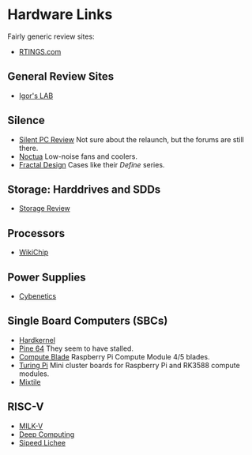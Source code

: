 # Hardware Links

Fairly generic review sites:
- [RTINGS.com](https://www.rtings.com)

## General Review Sites

- [Igor's LAB](https://www.igorslab.de/en/)

## Silence

- [Silent PC Review](https://silentpcreview.com) Not sure about the relaunch, but the forums are still there.
- [Noctua](https://noctua.at) Low-noise fans and coolers.
- [Fractal Design](https://www.fractal-design.com) Cases like their *Define* series.

## Storage: Harddrives and SDDs

- [Storage Review](https://www.storagereview.com)

## Processors

- [WikiChip](https://en.wikichip.org/wiki/WikiChip)

## Power Supplies

- [Cybenetics](https://www.cybenetics.com/index.php?option=power-supplies)

## Single Board Computers (SBCs)

- [Hardkernel](https://www.hardkernel.com)
- [Pine 64](https://pine64.com) They seem to have stalled.
- [Compute Blade](https://computeblade.com) Raspberry Pi Compute Module 4/5 blades.
- [Turing Pi](https://turingpi.com) Mini cluster boards for Raspberry Pi and RK3588 compute modules.
- [Mixtile](https://www.mixtile.com)

## RISC-V

- [MILK-V](https://milkv.io)
- [Deep Computing](https://deepcomputing.io)
- [Sipeed Lichee](https://sipeed.com/licheepi4)

